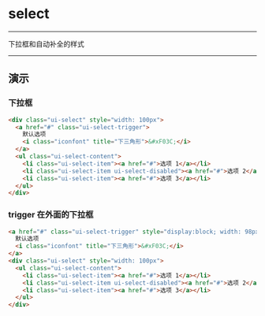 # select

---

下拉框和自动补全的样式

---

## 演示

<link type="text/css" rel="stylesheet" media="screen" href="dist/select.css">

### 下拉框

````html
<div class="ui-select" style="width: 100px">
  <a href="#" class="ui-select-trigger">
    默认选项
    <i class="iconfont" title="下三角形">&#xF03C;</i>
  </a>
  <ul class="ui-select-content">
    <li class="ui-select-item"><a href="#">选项 1</a></li>
    <li class="ui-select-item ui-select-disabled"><a href="#">选项 2</a></li>
    <li class="ui-select-item"><a href="#">选项 3</a></li>
  </ul>
</div>
````

### trigger 在外面的下拉框

````html
<a href="#" class="ui-select-trigger" style="display:block; width: 98px">
  默认选项
  <i class="iconfont" title="下三角形">&#xF03C;</i>
</a>
<div class="ui-select" style="width: 100px">
  <ul class="ui-select-content">
    <li class="ui-select-item"><a href="#">选项 1</a></li>
    <li class="ui-select-item ui-select-disabled"><a href="#">选项 2</a></li>
    <li class="ui-select-item"><a href="#">选项 3</a></li>
  </ul>
</div>
````
